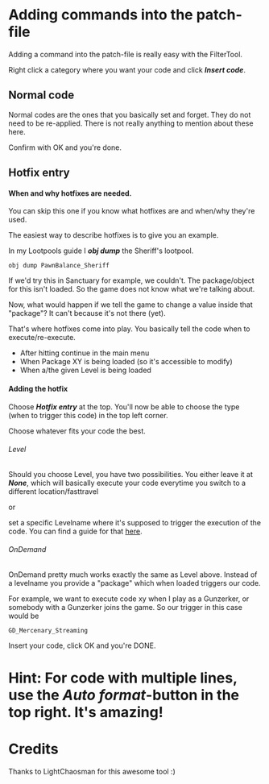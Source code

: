 # Adding commands into the patch-file

Adding a command into the patch-file is really easy with the FilterTool.

Right click a category where you want your code and click ***Insert code***.

## Normal code

Normal codes are the ones that you basically set and forget.
They do not need to be re-applied.
There is not really anything to mention about these here.

Confirm with OK and you're done.

## Hotfix entry

#### When and why hotfixes are needed.
You can skip this one if you know what hotfixes are and when/why they're used.

The easiest way to describe hotfixes is to give you an example.

In my Lootpools guide I ***obj dump*** the Sheriff's lootpool.

```
obj dump PawnBalance_Sheriff
```

If we'd try this in Sanctuary for example, we couldn't. The package/object for this isn't loaded. So the game does not know what we're talking about.

Now, what would happen if we tell the game to change a value inside that "package"? It can't because it's not there (yet).

That's where hotfixes come into play.
You basically tell the code when to execute/re-execute.

* After hitting continue in the main menu
* When Package XY is being loaded (so it's accessible to modify)
* When a/the given Level is being loaded

#### Adding the hotfix

Choose ***Hotfix entry*** at the top.
You'll now be able to choose the type (when to trigger this code) in the top left corner.

Choose whatever fits your code the best.

###### Level
Should you choose Level, you have two possibilities.
You either leave it at ***None***, which will basically execute your code everytime you switch to a different location/fasttravel

or

set a specific Levelname where it's supposed to trigger the execution of the code. You can find a guide for that [here](https://github.com/c0dycode/BL2ModStuff/blob/master/Commands.md##get-the-levelnames).

###### OnDemand
OnDemand pretty much works exactly the same as Level above.
Instead of a levelname you provide a "package" which when loaded triggers our code.

For example, we want to execute code xy when I play as a Gunzerker, or somebody with a Gunzerker joins the game.
So our trigger in this case would be

```
GD_Mercenary_Streaming
```

Insert your code, click OK and you're DONE.

# Hint: For code with multiple lines, use the ***Auto format***-button in the top right. It's amazing!


# Credits

Thanks to LightChaosman for this awesome tool :)